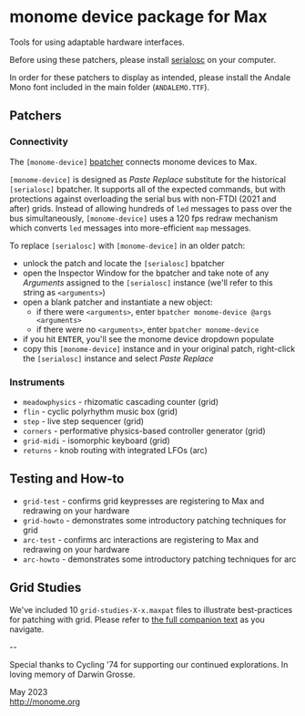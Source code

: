 # monome device package for Max

Tools for using adaptable hardware interfaces.

Before using these patchers, please install [serialosc](https://monome.org/docs/serialosc) on your computer.

In order for these patchers to display as intended, please install the Andale Mono font included in the main folder (`ANDALEMO.TTF`).

## Patchers

### Connectivity

The `[monome-device]` [bpatcher](https://docs.cycling74.com/max8/refpages/bpatcher) connects monome devices to Max.

`[monome-device]` is designed as *Paste Replace* substitute for the historical `[serialosc]` bpatcher. It supports all of the expected commands, but with protections against overloading the serial bus with non-FTDI (2021 and after) grids. Instead of allowing hundreds of `led` messages to pass over the bus simultaneously, `[monome-device]` uses a 120 fps redraw mechanism which converts `led` messages into more-efficient `map` messages.

To replace `[serialosc]` with `[monome-device]` in an older patch:

- unlock the patch and locate the `[serialosc]` bpatcher
- open the Inspector Window for the bpatcher and take note of any *Arguments* assigned to the `[serialosc]` instance (we'll refer to this string as `<arguments>`)
- open a blank patcher and instantiate a new object:
  - if there were `<arguments>`,  enter `bpatcher monome-device @args <arguments>`
  - if there were no `<arguments>`,  enter `bpatcher monome-device`
- if you hit <kbd>ENTER</kbd>, you'll see the monome device dropdown populate
- copy this `[monome-device]` instance and in your original patch, right-click the `[serialosc]` instance and select *Paste Replace*

### Instruments

- `meadowphysics` - rhizomatic cascading counter (grid)
- `flin` - cyclic polyrhythm music box (grid)
- `step` - live step sequencer (grid)
- `corners` - performative physics-based controller generator (grid)
- `grid-midi` - isomorphic keyboard (grid)
- `returns` - knob routing with integrated LFOs (arc)

## Testing and How-to

- `grid-test` - confirms grid keypresses are registering to Max and redrawing on your hardware
- `grid-howto` - demonstrates some introductory patching techniques for grid
- `arc-test` - confirms arc interactions are registering to Max and redrawing on your hardware
- `arc-howto` - demonstrates some introductory patching techniques for arc

## Grid Studies

We've included 10 `grid-studies-X-x.maxpat` files to illustrate best-practices for patching with grid. Please refer to [the full companion text](https://monome.org/docs/grid/studies/max/) as you navigate.

--

Special thanks to Cycling '74 for supporting our continued explorations. In loving memory of Darwin Grosse.

May 2023  
http://monome.org
